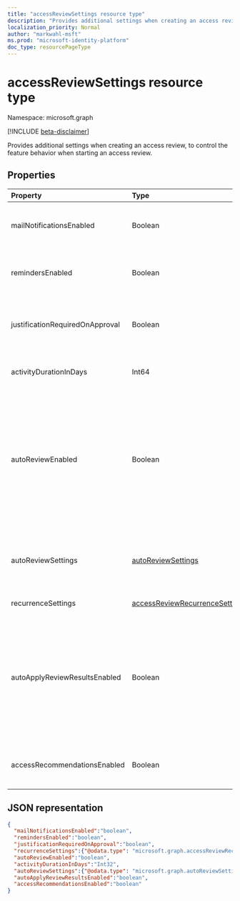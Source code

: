```yaml
---
title: "accessReviewSettings resource type"
description: "Provides additional settings when creating an access review."
localization_priority: Normal
author: "markwahl-msft"
ms.prod: "microsoft-identity-platform"
doc_type: resourcePageType
---
```


# accessReviewSettings resource type

Namespace: microsoft.graph

[!INCLUDE [beta-disclaimer](../../includes/beta-disclaimer.md)]

Provides additional settings when creating an access review, to control the feature behavior when starting an access review.

## Properties

| Property | Type | Description |
| :------- | :--- | :---------- |
| mailNotificationsEnabled | Boolean | Indicates whether sending mails to reviewers and the review creator is enabled. |
| remindersEnabled | Boolean | Indicates whether sending reminder emails to reviewers is enabled. |
| justificationRequiredOnApproval | Boolean | Indicates whether reviewers are required to provide a justification when reviewing access. |
| activityDurationInDays | Int64 | The number of days of user activities to show to reviewers. |
| autoReviewEnabled | Boolean | Indicates whether a decision should be set if the reviewer did not supply one. For use when auto-apply is enabled. If you don't want to have a review decision recorded unless the reviewer makes an explicit choice, set it to `false`.|
| autoReviewSettings | [autoReviewSettings](autoreviewsettings.md) | Detailed settings for how the feature should set the review decision. For use when auto-apply is enabled. |
| recurrenceSettings | [accessReviewRecurrenceSettings](accessreviewrecurrencesettings) | Detailed settings for recurrence. |
| autoApplyReviewResultsEnabled | Boolean | Indicates whether the auto-apply capability, to automatically change the target object access resource, is enabled.  If not enabled, a user must, after the review completes, apply the access review. |
| accessRecommendationsEnabled | Boolean | Indicates whether showing recommendations to reviewers is enabled. |

## JSON representation
<!-- {
  "blockType": "resource",
  "@odata.type": "microsoft.graph.accessReviewSettings"
}-->
```json
{
  "mailNotificationsEnabled":"boolean",
  "remindersEnabled":"boolean",
  "justificationRequiredOnApproval":"boolean",
  "recurrenceSettings":{"@odata.type": "microsoft.graph.accessReviewRecurrenceSettings"},
  "autoReviewEnabled":"boolean",
  "activityDurationInDays":"Int32",
  "autoReviewSettings":{"@odata.type": "microsoft.graph.autoReviewSettings"},
  "autoApplyReviewResultsEnabled":"boolean",
  "accessRecommendationsEnabled":"boolean"
}
```
<!-- uuid: 8fcb5dbc-d5aa-4681-8e31-b001d5168d79
2015-10-25 14:57:30 UTC -->
<!--
{
  "type": "#page.annotation",
  "description": "accessReviewSettings resource",
  "keywords": "",
  "section": "documentation",
  "tocPath": "",
  "suppressions": []
}
-->